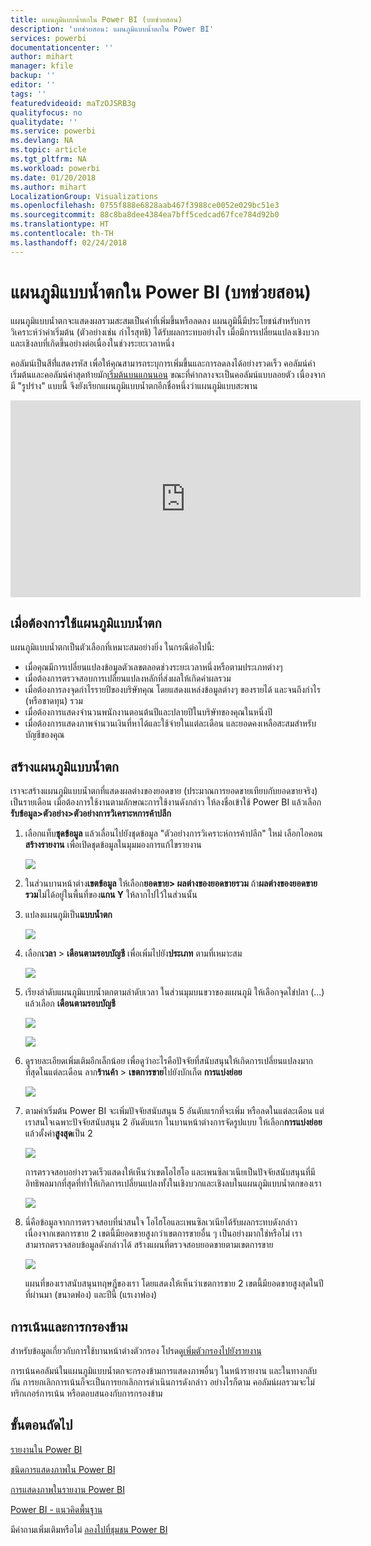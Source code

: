 ```yaml
---
title: แผนภูมิแบบน้ำตกใน Power BI (บทช่วยสอน)
description: 'บทช่วยสอน: แผนภูมิแบบน้ำตกใน Power BI'
services: powerbi
documentationcenter: ''
author: mihart
manager: kfile
backup: ''
editor: ''
tags: ''
featuredvideoid: maTzOJSRB3g
qualityfocus: no
qualitydate: ''
ms.service: powerbi
ms.devlang: NA
ms.topic: article
ms.tgt_pltfrm: NA
ms.workload: powerbi
ms.date: 01/20/2018
ms.author: mihart
LocalizationGroup: Visualizations
ms.openlocfilehash: 0755f888e6828aab467f3988ce0052e029bc51e3
ms.sourcegitcommit: 88c8ba8dee4384ea7bff5cedcad67fce784d92b0
ms.translationtype: HT
ms.contentlocale: th-TH
ms.lasthandoff: 02/24/2018
---
```

# <a name="waterfall-charts-in-power-bi-tutorial"></a>แผนภูมิแบบน้ำตกใน Power BI (บทช่วยสอน)
แผนภูมิแบบน้ำตกจะแสดงผลรวมสะสมเป็นค่าที่เพิ่มขึ้นหรือลดลง แผนภูมินี้มีประโยชน์สำหรับการวิเคราะห์ว่าค่าเริ่มต้น (ตัวอย่างเช่น กำไรสุทธิ) ได้รับผลกระทบอย่างไร เมื่อมีการเปลี่ยนแปลงเชิงบวก และเชิงลบที่เกิดขึ้นอย่างต่อเนื่องในช่วงระยะเวลาหนึ่ง

คอลัมน์เป็นสีที่่แสดงรหัส เพื่อให้คุณสามารถระบุการเพิ่มขึ้นและการลดลงได้อย่างรวดเร็ว คอลัมน์ค่าเริ่มต้นและคอลัมน์ค่าสุดท้ายมัก[เริ่มต้นบนแกนนอน](https://support.office.com/article/Create-a-waterfall-chart-in-Office-2016-for-Windows-8de1ece4-ff21-4d37-acd7-546f5527f185#BKMK_Float "เริ่มต้นบนแกนนอน") ขณะที่ค่ากลางจะเป็นคอลัมน์แบบลอยตัว เนื่องจากมี "รูปร่าง" แบบนี้ จึงยังเรียกแผนภูมิแบบน้ำตกอีกชื่อหนึ่งว่าแผนภูมิแบบสะพาน

<iframe width="560" height="315" src="https://www.youtube.com/embed/qKRZPBnaUXM" frameborder="0" allow="autoplay; encrypted-media" allowfullscreen></iframe>

## <a name="when-to-use-a-waterfall-chart"></a>เมื่อต้องการใช้แผนภูมิแบบน้ำตก
แผนภูมิแบบน้ำตกเป็นตัวเลือกที่เหมาะสมอย่างยิ่ง ในกรณีต่อไปนี้:

* เมื่อคุณมีการเปลี่ยนแปลงข้อมูลตัวเลขตลอดช่วงระยะเวลาหนึ่งหรือตามประเภทต่างๆ
* เมื่อต้องการตรวจสอบการเปลี่ยนแปลงหลักที่ส่งผลให้เกิดค่าผลรวม
* เมื่อต้องการลงจุดกำไรรายปีของบริษัทคุณ โดยแสดงแหล่งข้อมูลต่างๆ ของรายได้ และจนถึงกำไร (หรือขาดทุน) รวม
* เมื่อต้องการแสดงจำนวนพนักงานตอนต้นปีและปลายปีในบริษัทของคุณในหนึ่งปี
* เมื่อต้องการแสดงภาพจำนวนเงินที่หาได้และใช้จ่ายในแต่ละเดือน และยอดคงเหลือสะสมสำหรับบัญชีของคุณ 

## <a name="create-a-waterfall-chart"></a>สร้างแผนภูมิแบบน้ำตก
เราจะสร้างแผนภูมิแบบน้ำตกที่แสดงผลต่างของยอดขาย (ประมาณการยอดขายเทียบกับยอดขายจริง) เป็นรายเดือน เมื่อต้องการใช้งานตามลักษณะการใช้งานดังกล่าว ให้ลงชื่อเข้าใช้ Power BI แล้วเลือก**รับข้อมูล\>ตัวอย่าง\>ตัวอย่างการวิเคราะหการค้าปลีก** 

1. เลือกแท็บ**ชุดข้อมูล** แล้วเลื่อนไปยังชุดข้อมูล "ตัวอย่างการวิเคราะห์การค้าปลีก" ใหม่  เลือกไอคอน**สร้างรายงาน** เพื่อเปิดชุดข้อมูลในมุมมองการแก้ไขรายงาน 
   
    ![](media/power-bi-visualization-waterfall-charts/power-bi-waterfall-report.png)
2. ในส่วนบานหน้าต่าง**เขตข้อมูล** ให้เลือก**ยอดขาย\> ผลต่างของยอดขายรวม** ถ้า**ผลต่างของยอดขายรวม**ไม่ได้อยู่ในพื้นที่ของ**แกน Y** ให้ลากไปไว้ในส่วนนั้น
3. แปลงแผนภูมิเป็น**แบบน้ำตก** 
   
    ![](media/power-bi-visualization-waterfall-charts/convertwaterfall.png)
4. เลือก**เวลา** \> **เดือนตามรอบบัญชี** เพื่อเพิ่มไปยัง**ประเภท** ตามที่เหมาะสม 
   
    ![](media/power-bi-visualization-waterfall-charts/power-bi-waterfall.png)
5. เรียงลำดับแผนภูมิแบบน้ำตกตามลำดับเวลา ในส่วนมุมบนขวาของแผนภูมิ ให้เลือกจุดไข่ปลา (...) แล้วเลือก **เดือนตามรอบบัญชี**
   
    ![](media/power-bi-visualization-waterfall-charts/power-bi-waterfall-sort.png)
   
    ![](media/power-bi-visualization-waterfall-charts/power-bi-waterfall-sorted.png)
6. ดูรายละเอียดเพิ่มเติมอีกเล็กน้อย เพื่อดูว่าอะไรคือปัจจัยที่สนับสนุนให้เกิดการเปลี่ยนแปลงมากที่สุดในแต่ละเดือน ลาก**ร้านค้า** > **เขตการขาย**ไปยังบักเก็ต **การแบ่งย่อย**
   
    ![](media/power-bi-visualization-waterfall-charts/power-bi-waterfall-breakdown.png)
7. ตามค่าเริ่มต้น Power BI จะเพิ่มปัจจัยสนับสนุน 5 อันดับแรกที่จะเพิ่ม หรือลดในแต่ละเดือน แต่เราสนใจเฉพาะปัจจัยสนับสนุน 2 อันดับแรก  ในบานหน้าต่างการจัดรูปแบบ ให้เลือก**การแบ่งย่อย** แล้วตั้งค่า**สูงสุด**เป็น 2
   
    ![](media/power-bi-visualization-waterfall-charts/power-bi-waterfall-breakdown-maximum.png)
   
    การตรวจสอบอย่างรวดเร็วแสดงให้เห็นว่าเขตโอไฮโอ และเพนซิลเวเนียเป็นปัจจัยสนับสนุนที่มีอิทธิพลมากที่สุดที่ทำให้เกิดการเปลี่ยนแปลงทั้งในเชิงบวกและเชิงลบในแผนภูมิแบบน้ำตกของเรา 
   
    ![](media/power-bi-visualization-waterfall-charts/power-bi-waterfall-axis.png)
8. นี่คือข้อมูลจากการตรวจสอบที่น่าสนใจ โอไฮโอและเพนซิลเวเนียได้รับผลกระทบดังกล่าว เนื่องจากเขตการขาย 2 เขตนี้มียอดขายสูงกว่าเขตการขายอื่น ๆ เป็นอย่างมากใช่หรือไม่  เราสามารถตรวจสอบข้อมูลดังกล่าวได้ สร้างแผนที่ตรวจสอบยอดขายตามเขตการขาย  
   
    ![](media/power-bi-visualization-waterfall-charts/power-bi-map.png)
   
    แผนที่ของเราสนับสนุนทฤษฎีของเรา  โดยแสดงให้เห็นว่าเขตการขาย 2 เขตนี้มียอดขายสูงสุดในปีที่ผ่านมา (ขนาดฟอง) และปีนี้ (แรเงาฟอง)

## <a name="highlighting-and-cross-filtering"></a>การเน้นและการกรองข้าม
สำหรับข้อมูลเกี่ยวกับการใช้บานหน้าต่างตัวกรอง โปรดดู[เพิ่มตัวกรองไปยังรายงาน](power-bi-report-add-filter.md)

การเน้นคอลัมน์ในแผนภูมิแบบน้ำตกจะกรองข้ามการแสดงภาพอื่นๆ ในหน้ารายงาน และในทางกลับกัน การยกเลิกการเน้นก็จะเป็นการยกเลิกการดำเนินการดังกล่าว อย่างไรก็ตาม คอลัมน์ผลรวมจะไม่ทริกเกอร์การเน้น หรือตอบสนองกับการกรองข้าม

## <a name="next-steps"></a>ขั้นตอนถัดไป
[รายงานใน Power BI](service-reports.md)

[ชนิดการแสดงภาพใน Power BI](power-bi-visualization-types-for-reports-and-q-and-a.md)

[การแสดงภาพในรายงาน Power BI](power-bi-report-visualizations.md)

[Power BI - แนวคิดพื้นฐาน](service-basic-concepts.md)

มีคำถามเพิ่มเติมหรือไม่ [ลองไปที่ชุมชน Power BI](http://community.powerbi.com/)


